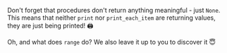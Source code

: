 Don't forget that procedures don't return anything meaningful - just `None`. This means that neither `print` nor `print_each_item` are returning values, they are just being printed! 🖨️

Oh, and what does `range` do? We also leave it up to you to discover it :innocent:
